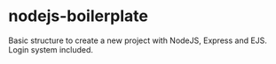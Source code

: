 # nodejs-boilerplate
Basic structure to create a new project with NodeJS, Express and EJS. Login system included.
